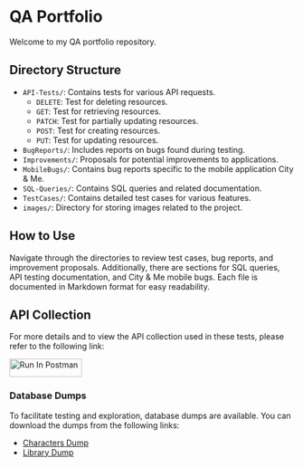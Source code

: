 # QA Portfolio

Welcome to my QA portfolio repository.

## Directory Structure
- `API-Tests/`: Contains tests for various API requests.
  - `DELETE`: Test for deleting resources.
  - `GET`: Test for retrieving resources.
  - `PATCH`: Test for partially updating resources.
  - `POST`: Test for creating resources.
  - `PUT`: Test for updating resources.
- `BugReports/`: Includes reports on bugs found during testing.
- `Improvements/`: Proposals for potential improvements to applications.
- `MobileBugs/`: Contains bug reports specific to the mobile application City & Me.
- `SQL-Queries/`: Contains SQL queries and related documentation.
- `TestCases/`: Contains detailed test cases for various features.
- `images/`: Directory for storing images related to the project.



## How to Use
Navigate through the directories to review test cases, bug reports, and improvement proposals. Additionally, there are sections for SQL queries, API testing documentation, and City & Me mobile bugs. Each file is documented in Markdown format for easy readability.

## API Collection

For more details and to view the API collection used in these tests, please refer to the following link:

[<img src="https://run.pstmn.io/button.svg" alt="Run In Postman" style="width: 128px; height: 32px;">](https://app.getpostman.com/run-collection/20065340-d24e8077-3eea-4af6-a323-4d608cb9c4d7?action=collection%2Ffork&source=rip_markdown&collection-url=entityId%3D20065340-d24e8077-3eea-4af6-a323-4d608cb9c4d7%26entityType%3Dcollection%26workspaceId%3D7e1f34d3-cb36-477a-a476-7400270b6d05)

### Database Dumps

To facilitate testing and exploration, database dumps are available. You can download the dumps from the following links:

- [Characters Dump](https://drive.google.com/file/d/1aouJWJEOBXxIfR5RNekctdIimpgfzjo7/view?usp=sharing)
- [Library Dump](https://drive.google.com/file/d/1hsHqN83engEs6HhtCEn2Ka3tQPk0e6ht/view?usp=sharing) 

